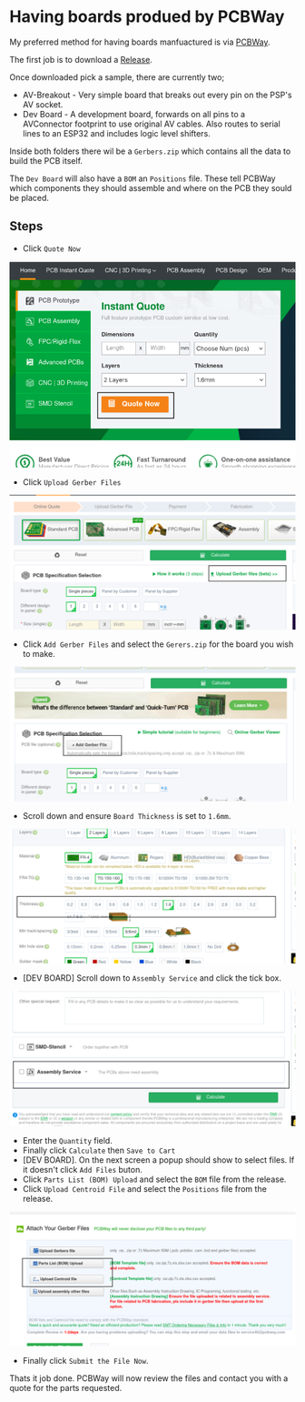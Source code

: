 # Having boards produed by PCBWay

My preferred method for having boards manfuactured is via [PCBWay](https://pcbway.com).

The first job is to download a [Release]().

Once downloaded pick a sample, there are currently two;

* AV-Breakout - Very simple board that breaks out every pin on the PSP's AV socket.
* Dev Board - A development board, forwards on all pins to a AVConnector footprint to use original AV cables. Also routes to serial lines to an ESP32 and includes logic level shifters.

Inside both folders there wil be a `Gerbers.zip` which contains all the data to build the PCB itself.

The `Dev Board` will also have a `BOM` an `Positions` file. These tell PCBWay which components they should assemble and where on the PCB they sould be placed.

## Steps

* Click `Quote Now`

![Image](./images/1.png)

* Click `Upload Gerber Files`

![Image](./images/2.png)

* Click `Add Gerber Files` and select the `Gerers.zip` for the board you wish to make.

![Image](./images/3.png)

* Scroll down and ensure `Board Thickness` is set to `1.6mm`.

![Image](./images/4.png)

* [DEV BOARD] Scroll down to `Assembly Service` and click the tick box.

![Image](./images/5.png)

* Enter the `Quantity` field.
* Finally click `Calculate` then `Save to Cart`
* [DEV BOARD]. On the next screen a popup should show to select files. If it doesn't click `Add Files` buton.
* Click `Parts List (BOM) Upload` and select the `BOM` file from the release.
* Click `Upload Centroid File` and select the `Positions` file from the release.

![Image](./images/6.png)

* Finally click `Submit the File Now`.

Thats it job done. PCBWay will now review the files and contact you with a quote for the parts requested.